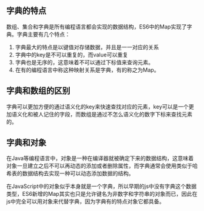 ## 字典的特点
数组、集合和字典是所有编程语言都会实现的数据结构，ES6中的Map实现了字典。字典主要有几个特点：

1. 字典最大的特点是以键值对存储数据，并且是一一对应的关系
2. 字典中的key是不可以重复的，而value可以重复
3. 字典也是无序的，这意味着不可以通过下标值来查询元素。
4. 在有的编程语言中称这种映射关系是字典，有的称之为Map。

## 字典和数组的区别
字典可以更加方便的通过语义化的key来快速查找对应的元素，key可以是一个更加语义化和被人记住的字段，而数组是通过不怎么语义化的数字下标来查找元素的。

## 字典和对象
在Java等编程语言中，对象是一种在编译器就被确定下来的数据结构，这意味着对象一旦建立之后不可以再动态的添加或者删除属性，而字典通常会使用类似于哈希表的数据结构去实现一种可以动态添加数据的结构。

在JavaScript中的对象似乎本身就是一个字典，所以早期的js中没有字典这个数据类型，ES6新增的Map其实也只是允许键名为非数字和字符串的对象而已，因此在js中完全可以用对象来代替字典，因为字典有的特点对象它都具备。